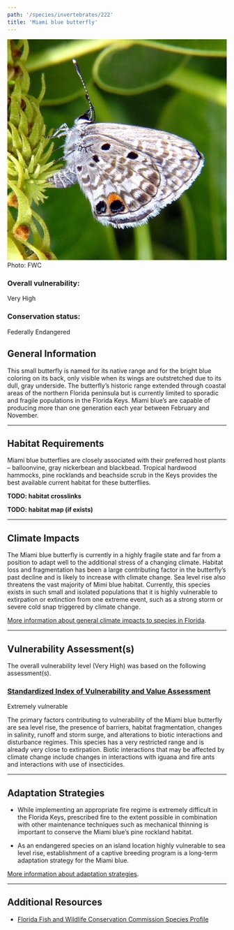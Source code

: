 ```yaml
---
path: '/species/invertebrates/222'
title: 'Miami blue butterfly'
---
```


<content-header icon="terrestrial_invertebrates" title="Miami blue butterfly" subtitle="Cyclargus thomasi bethunebakeri"></content-header>

<div id="TopSection">

<div class="header-photo"><img src="222.jpg" alt="Photo for Miami blue butterfly"/>
<figcaption>Photo: FWC</figcaption></div>

<div>

### Overall vulnerability:

<div class="vulnerability vulnerability-extreme">Very High</div>

### Conservation status:

Federally Endangered

</div>
</div>

## General Information

This small butterfly is named for its native range and for the bright blue coloring on its back, only visible when its wings are outstretched due to its dull, gray underside.  The butterfly’s historic range extended through coastal areas of the northern Florida peninsula but is currently limited to sporadic and fragile populations in the Florida Keys.  Miami blue’s are capable of producing more than one generation each year between February and November.

<hr />

## Habitat Requirements



Miami blue butterflies are closely associated with their preferred host plants – balloonvine, gray nickerbean and blackbead.  Tropical hardwood hammocks, pine rocklands and beachside scrub in the Keys provides the best available current habitat for these butterflies.

**TODO: habitat crosslinks**

**TODO: habitat map (if exists)**

<hr />

## Climate Impacts

The Miami blue butterfly is currently in a highly fragile state and far from a position to adapt well to the additional stress of a changing climate.  Habitat loss and fragmentation has been a large contributing factor in the butterfly’s past decline and is likely to increase with climate change.  Sea level rise also threatens the vast majority of Mimi blue habitat.  Currently, this species exists in such small and isolated populations that it is highly vulnerable to extirpation or extinction from one extreme event, such as a strong storm or severe cold snap triggered by climate change.

[More information about general climate impacts to species in Florida](/impacts/species).



<hr />

## Vulnerability Assessment(s)

The overall vulnerability level (Very High) was based on the following assessment(s).
#### 
<div class="vulnerability-header">
<h3><a href="/impacts/vulnerability/sivva/species">Standardized Index of Vulnerability and Value Assessment</a></h3>
<div class="vulnerability vulnerability-extreme">Extremely vulnerable</div>
</div> 

The primary factors contributing to vulnerability of the Miami blue butterfly are sea level rise, the presence of barriers, habitat fragmentation, changes in salinity, runoff and storm surge, and alterations to biotic interactions and disturbance regimes.  This species has a very restricted range and is already very close to extirpation.  Biotic interactions that may be affected by climate change include changes in interactions with iguana and fire ants and interactions with use of insecticides.


<hr />

## Adaptation Strategies

- While implementing an appropriate fire regime is extremely difficult in the Florida Keys, prescribed fire to the extent possible in combination with other maintenance techniques such as mechanical thinning is important to conserve the Miami blue’s pine rockland habitat.

- As an endangered species on an island location highly vulnerable to sea level rise, establishment of a captive breeding program is a long-term adaptation strategy for the Miami blue.

[More information about adaptation strategies](/strategies).

<hr />


## Additional Resources

- [Florida Fish and Wildlife Conservation Commission Species Profile](https://myfwc.com/wildlifehabitats/profiles/invertebrates/miami-blue-butterfly/)
